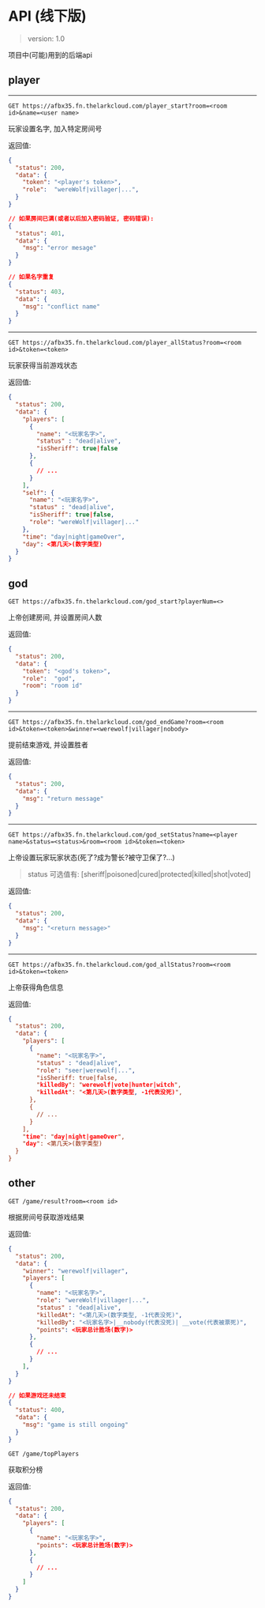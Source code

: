 
# API (线下版)

> version: 1.0

项目中(可能)用到的后端api

## player

---

`GET https://afbx35.fn.thelarkcloud.com/player_start?room=<room id>&name=<user name>`

玩家设置名字, 加入特定房间号

返回值:

```json
{
  "status": 200,
  "data": {
    "token": "<player's token>",
    "role":  "wereWolf|villager|...",
  }
}

// 如果房间已满(或者以后加入密码验证, 密码错误):
{
  "status": 401,
  "data": {
    "msg": "error mesage"
  }
}

// 如果名字重复
{
  "status": 403,
  "data": {
    "msg": "conflict name"
  }
}
```

---

`GET https://afbx35.fn.thelarkcloud.com/player_allStatus?room=<room id>&token=<token>`

玩家获得当前游戏状态

返回值:

```json
{
  "status": 200,
  "data": {
    "players": [
      {
        "name": "<玩家名字>",
        "status" : "dead|alive",
        "isSheriff": true|false
      },
      {
        // ...
      }
    ],
    "self": {
      "name": "<玩家名字>",
      "status" : "dead|alive",
      "isSheriff": true|false,
      "role": "wereWolf|villager|..."
    },
    "time": "day|night|gameOver",
    "day": <第几天>(数字类型)
  }
}
```

## god

`GET https://afbx35.fn.thelarkcloud.com/god_start?playerNum=<>`

上帝创建房间, 并设置房间人数

返回值:

```json
{
  "status": 200,
  "data": {
    "token": "<god's token>",
    "role":  "god",
    "room": "room id"
  }
}
```

---

`GET https://afbx35.fn.thelarkcloud.com/god_endGame?room=<room id>&token=<token>&winner=<werewolf|villager|nobody>`

提前结束游戏, 并设置胜者

返回值:

```json
{
  "status": 200,
  "data": {
    "msg": "return message"
  }
}
```

---

`GET https://afbx35.fn.thelarkcloud.com/god_setStatus?name=<player name>&status=<status>&room=<room id>&token=<token>`

上帝设置玩家玩家状态(死了?成为警长?被守卫保了?...)

> status 可选值有: [sheriff|poisoned|cured|protected|killed|shot|voted]

返回值:

```json
{
  "status": 200,
  "data": {
    "msg": "<return message>"
  }
}
```

---

`GET https://afbx35.fn.thelarkcloud.com/god_allStatus?room=<room id>&token=<token>`

上帝获得角色信息

返回值:

```json
{
  "status": 200,
  "data": {
    "players": [
      {
        "name": "<玩家名字>",
        "status" : "dead|alive",
        "role": "seer|werewolf|...",
        "isSheriff: true|false,
        "killedBy": "werewolf|vote|hunter|witch",
        "killedAt": "<第几天>(数字类型, -1代表没死)",
      },
      {
        // ...
      }
    ],
    "time": "day|night|gameOver",
    "day": <第几天>(数字类型)
  }
}
```
## other

`GET /game/result?room=<room id>`

根据房间号获取游戏结果

返回值:

```json
{
  "status": 200,
  "data": {
    "winner": "werewolf|villager",
    "players": [
      {
        "name": "<玩家名字>",
        "role": "wereWolf|villager|...",
        "status" : "dead|alive",
        "killedAt": "<第几天>(数字类型, -1代表没死)",
        "killedBy": "<玩家名字>|__nobody(代表没死)| __vote(代表被票死)",
        "points": <玩家总计胜场(数字)>
      },
      {
        // ...
      }
    ],
  }
}

// 如果游戏还未结束
{
  "status": 400,
  "data": {
    "msg": "game is still ongoing"
  }
}
```

`GET /game/topPlayers`

获取积分榜

返回值:

```json
{
  "status": 200,
  "data": {
    "players": [
      {
        "name": "<玩家名字>",
        "points": <玩家总计胜场(数字)>
      },
      {
        // ...
      }
    ]
  }
}
```

